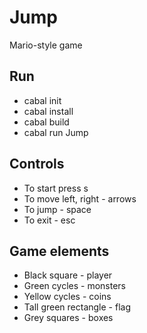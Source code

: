 # Jump
Mario-style game

## Run

* <addr> cabal init
* <addr> cabal install
* <addr> cabal build
* <addr> cabal run Jump

## Controls 

* To start press s 
* To move left, right - arrows 
* To jump - space
* To exit - esc

## Game elements

* Black square - player
* Green cycles - monsters 
* Yellow cycles - coins 
* Tall green rectangle - flag
* Grey squares - boxes
